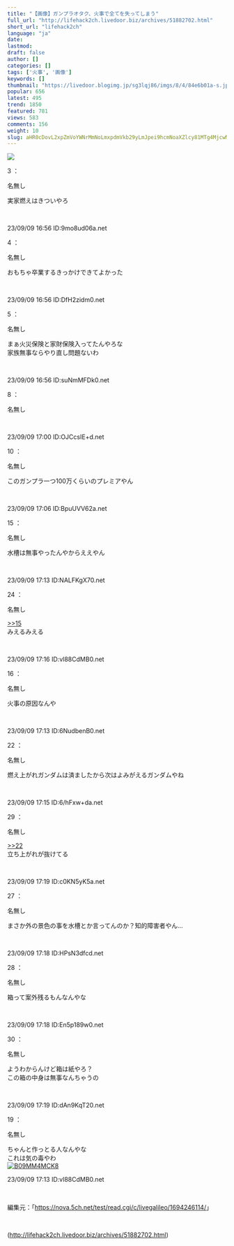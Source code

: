```yaml
---
title: "【画像】ガンプラオタク、火事で全てを失ってしまう"
full_url: "http://lifehack2ch.livedoor.biz/archives/51882702.html"
short_url: "lifehack2ch"
language: "ja"
date: 
lastmod: 
draft: false
author: []
categories: []
tags: ['火事', '画像']
keywords: []
thumbnail: "https://livedoor.blogimg.jp/sg3lqj86/imgs/8/4/84e6b01a-s.jpg"
popular: 656
latest: 495
trend: 1850
featured: 781
views: 583
comments: 156
weight: 10
slug: aHR0cDovL2xpZmVoYWNrMmNoLmxpdmVkb29yLmJpei9hcmNoaXZlcy81MTg4MjcwMi5odG1s
---
```


![](https://livedoor.blogimg.jp/sg3lqj86/imgs/8/4/84e6b01a-s.jpg)

<div><p class='t_name'>3 ：<p>名無し</p></p> <p class='r4'>実家燃えはきついやろ </p><br><p>23/09/09 16:56 ID:9mo8ud06a.net</p> <p class='t_name'>4 ：<p>名無し</p></p> <p class='r4'>おもちゃ卒業するきっかけできてよかった </p><br><p>23/09/09 16:56 ID:DfH2zidm0.net</p> <p class='t_name'>5 ：<p>名無し</p></p> <p class='r4'>まぁ火災保険と家財保険入ってたんやろな <br> 家族無事ならやり直し問題ないわ </p><br><p>23/09/09 16:56 ID:suNmMFDk0.net</p> <p class='t_name'>8 ：<p>名無し</p></p> <br><p>23/09/09 17:00 ID:OJCcsIE+d.net</p> <p class='t_name'>10 ：<p>名無し</p></p> <p class='r4'>このガンプラ一つ100万くらいのプレミアやん </p><br><p>23/09/09 17:06 ID:BpuUVV62a.net</p> <p class='t_name'>15 ：<p>名無し</p></p> <p class='r4'>水槽は無事やったんやからええやん </p><br><p>23/09/09 17:13 ID:NALFKgX70.net</p> <p class='t_name_res'>24 ：<p>名無し</p></p> <p class='r4'><a href='#res_15'>>>15</a> <br> みえるみえる </p><br><p>23/09/09 17:16 ID:vl88CdMB0.net</p> <p class='t_name'>16 ：<p>名無し</p></p> <p class='r4'>火事の原因なんや </p><br><p>23/09/09 17:13 ID:6NudbenB0.net</p> <p class='t_name'>22 ：<p>名無し</p></p> <p class='r4'>燃え上がれガンダムは済ましたから次はよみがえるガンダムやね </p><br><p>23/09/09 17:15 ID:6/hFxw+da.net</p> <p class='t_name_res'>29 ：<p>名無し</p></p> <p class='r4'><a href='#res_22'>>>22</a> <br> 立ち上がれが抜けてる </p><br><p>23/09/09 17:19 ID:c0KN5yK5a.net</p> <p class='t_name'>27 ：<p>名無し</p></p> <p class='r4'>まさか外の景色の事を水槽とか言ってんのか？知的障害者やん… </p><br><p>23/09/09 17:18 ID:HPsN3dfcd.net</p> <p class='t_name'>28 ：<p>名無し</p></p> <p class='r4'>箱って案外残るもんなんやな </p><br><p>23/09/09 17:18 ID:En5p189w0.net</p> <p class='t_name'>30 ：<p>名無し</p></p> <p class='r4'>ようわからんけど箱は紙やろ？ <br> この箱の中身は無事なんちゃうの </p><br><p>23/09/09 17:19 ID:dAn9KqT20.net</p> <p class='t_name'>19 ：<p>名無し</p></p> <p class='r2'>ちゃんと作っとる人なんやな <br> これは気の毒やわ<br><a href='https://www.amazon.co.jp/dp/B09MM4MCK8/?tag=nishiky24-22' target='_blank'><img src='https://m.media-amazon.com/images/I/516kdncPScL._SL500_.jpg' alt='B09MM4MCK8' border='0'></a> </p><p>23/09/09 17:13 ID:vl88CdMB0.net</p> <br><p class='p_url'>編集元：「<a href='https://nova.5ch.net/test/read.cgi/c/livegalileo/1694246114/' target='_blank'>https://nova.5ch.net/test/read.cgi/c/livegalileo/1694246114/</a>」</p> <br clear='all'></div>

(http://lifehack2ch.livedoor.biz/archives/51882702.html)
